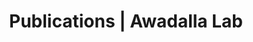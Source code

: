 ---
title: Publications | Awadalla Lab
permalink: /publications/
published: false
isPublic_b: true

publicationType_txt: journal
title_txt: "Recombination affects accumulation of damaging and disease-associated mutations in human populations."
pmid_tl: 25685891
publishDate_tdt: "2015-04-01T07:23:33.000Z"
journalTitle_txt: "Nature genetics"
volume_tl: 47
issue_tl: 4
doi_txt: "10.1038/ng.3216"
authors_list: 
  - author_txt: "Hussin JG"
  - author_txt: "Hodgkinson A"
  - author_txt: "Idaghdour Y"
  - author_txt: "Grenier JC"
  - author_txt: "Goulet JP"
  - author_txt: "Gbeha E"
  - author_txt: "Hip-Ki E"
  - author_txt: "Awadalla P"
---